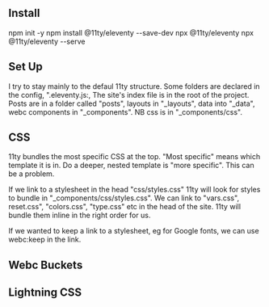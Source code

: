 ## Install
npm init -y
npm install @11ty/eleventy --save-dev
npx @11ty/eleventy
npx @11ty/eleventy --serve

## Set Up

I try to stay mainly to the defaul 11ty structure. Some folders are declared in the config, ".eleventy.js:,   The site's index file is in the root of the project.  Posts are in a folder called "posts", layouts in "_layouts", data into "_data", webc components in "_components". NB  css is in "_components/css". 


<h2>CSS</h2>
11ty bundles the most specific CSS at the top. "Most specific" means which template it is in.  Do a deeper, nested template is "more specific".  This can be a problem. 

If we link to a stylesheet in the head "css/styles.css"
11ty will look for styles to bundle in "_components/css/styles.css".
We can link to "vars.css", reset.css", "colors.css", "type.css" etc
in the  head of the site.  11ty will bundle them inline in the right order for us. 

If we wanted to keep a link to a stylesheet, eg for Google fonts, we can use webc:keep in the link. 

## Webc Buckets

## Lightning CSS